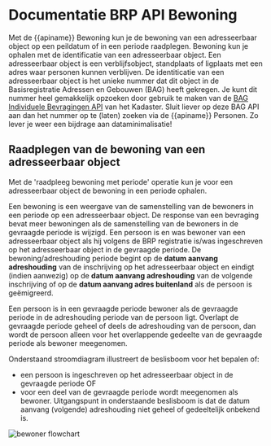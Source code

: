 # Documentatie BRP API Bewoning

Met de {{apiname}} Bewoning kun je de bewoning van een adresseerbaar object op een peildatum of in een periode raadplegen. Bewoning kun je ophalen met de identificatie van een adresseerbaar object. Een adresseerbaar object is een verblijfsobject, standplaats of ligplaats met een adres waar personen kunnen verblijven. De identiticatie van een adresseerbaar object is het unieke nummer dat dit object in de Basisregistratie Adressen en Gebouwen (BAG) heeft gekregen. Je kunt dit nummer heel gemakkelijk opzoeken door gebruik te maken van de [BAG Individuele Bevragingen API](https://www.kadaster.nl/zakelijk/producten/adressen-en-gebouwen/bag-api-individuele-bevragingen) van het Kadaster. Sluit liever op deze BAG API aan dan het nummer op te (laten) zoeken via de {{apiname}} Personen. Zo lever je weer een bijdrage aan dataminimalisatie!

## Raadplegen van de bewoning van een adresseerbaar object

Met de 'raadpleeg bewoning met periode' operatie kun je voor een adresseerbaar object de bewoning in een periode ophalen.

Een bewoning is een weergave van de samenstelling van de bewoners in een periode op een adresseerbaar object. De response van een bevraging bevat meer bewoningen als de samenstelling van de bewoners in de gevraagde periode is wijzigd.
Een persoon is en was bewoner van een adresseerbaar object als hij volgens de BRP registratie is/was ingeschreven op het adresseerbaar object in de gevraagde periode. De bewoning/adreshouding periode begint op de **datum aanvang adreshouding** van de inschrijving op het adresseerbaar object en eindigt (indien aanwezig) op de **datum aanvang adreshouding** van de volgende inschrijving of op de **datum aanvang adres buitenland** als de persoon is geëmigreerd.

Een persoon is in een gevraagde periode bewoner als de gevraagde periode in de adreshouding periode van de persoon ligt. Overlapt de gevraagde periode geheel of deels de adreshouding van de persoon, dan wordt de persoon alleen voor het overlappende gedeelte van de gevraagde periode als bewoner meegenomen.

Onderstaand stroomdiagram illustreert de beslisboom voor het bepalen of:
- een persoon is ingeschreven op het adresseerbaar object in de gevraagde periode OF
- voor een deel van de gevraagde periode wordt meegenomen als bewoner.
Uitgangspunt in onderstaande beslisboom is dat de datum aanvang (volgende) adreshouding niet geheel of gedeeltelijk onbekend is.

![bewoner flowchart](../img/features-overzicht-1.svg)

